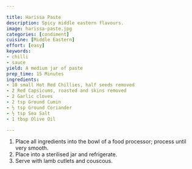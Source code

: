 ```yaml
---

title: Harissa Paste
description: Spicy middle eastern flavours.
image: harissa-paste.jpg
categories: [condiment]
cuisine: [Middle Eastern]
effort: [easy]
keywords:
- chilli
- sauce
yield: A medium jar of paste
prep_time: 15 Minutes
ingredients:
- 10 small Hot Red Chillies, half seeds removed
- 2 Red Capsicums, roasted and skins removed
- 2 Garlic cloves
- 2 tsp Ground Cumin
- ½ tsp Ground Coriander
- ½ tsp Sea Salt
- 1 tbsp Olive Oil

---
```


1. Place all ingredients into the bowl of a food processor; process until very smooth.
2. Place into a sterilised jar and refrigerate.
3. Serve with lamb cutlets and couscous.
